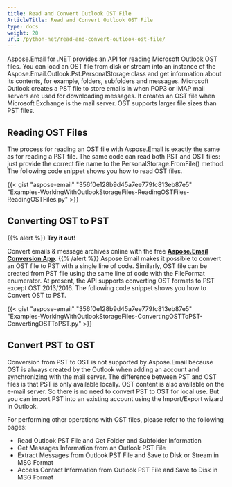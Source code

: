 ```yaml
---
title: Read and Convert Outlook OST File
ArticleTitle: Read and Convert Outlook OST File
type: docs
weight: 20
url: /python-net/read-and-convert-outlook-ost-file/
---
```



Aspose.Email for .NET provides an API for reading Microsoft Outlook OST files. You can load an OST file from disk or stream into an instance of the Aspose.Email.Outlook.Pst.PersonalStorage class and get information about its contents, for example, folders, subfolders and messages. Microsoft Outlook creates a PST file to store emails in when POP3 or IMAP mail servers are used for downloading messages. It creates an OST file when Microsoft Exchange is the mail server. OST supports larger file sizes than PST files.
## **Reading OST Files**
The process for reading an OST file with Aspose.Email is exactly the same as for reading a PST file. The same code can read both PST and OST files: just provide the correct file name to the PersonalStorage.FromFile() method. The following code snippet shows you how to read OST files.



{{< gist "aspose-email" "356f0e128b9d45a7ee779fc813eb87e5" "Examples-WorkingWithOutlookStorageFiles-ReadingOSTFiles-ReadingOSTFiles.py" >}}
## **Converting OST to PST**
{{% alert %}}
**Try it out!**

Convert emails & message archives online with the free [**Aspose.Email Conversion App**](https://products.aspose.app/email/Conversion).
{{% /alert %}}
Aspose.Email makes it possible to convert an OST file to PST with a single line of code. Similarly, OST file can be created from PST file using the same line of code with the FileFormat enumerator. At present, the API supports converting OST formats to PST except OST 2013/2016. The following code snippet shows you how to Convert OST to PST.



{{< gist "aspose-email" "356f0e128b9d45a7ee779fc813eb87e5" "Examples-WorkingWithOutlookStorageFiles-ConvertingOSTToPST-ConvertingOSTToPST.py" >}}

## **Convert PST to OST**

Conversion from PST to OST is not supported by Aspose.Email because OST is always created by the Outlook when adding an account and synchronizing with the mail server. The difference between PST and OST files is that PST is only available locally. OST content is also available on the e-mail server. So there is no need to convert PST to OST for local use. But you can import PST into an existing account using the Import/Export wizard in Outlook.

For performing other operations with OST files, please refer to the following pages:

- Read Outlook PST File and Get Folder and Subfolder Information
- Get Messages Information from an Outlook PST File
- Extract Messages from Outlook PST File and Save to Disk or Stream in MSG Format
- Access Contact Information from Outlook PST File and Save to Disk in MSG Format
